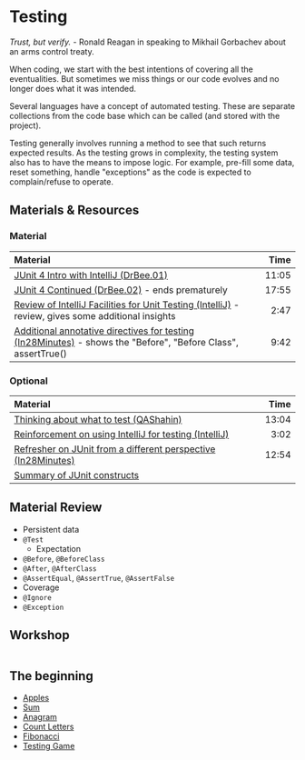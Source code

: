 # Testing
*Trust, but verify.* - Ronald Reagan in speaking to Mikhail Gorbachev about an arms control treaty.

When coding, we start with the best intentions of covering all the eventualities.  But sometimes we miss things or our code evolves and no longer does what it was intended.

Several languages have a concept of automated testing.  These are separate collections from the code base which can be called (and stored with the project).

Testing generally involves running a method to see that such returns expected results.  As the testing grows in complexity, the testing system also has to have the means to impose logic.  For example, pre-fill some data, reset something, handle "exceptions" as the code is expected to complain/refuse to operate.

## Materials & Resources

### Material
| Material | Time |
|:-------- |-----:|
|[JUnit 4 Intro with IntelliJ (DrBee.01)](https://www.youtube.com/watch?v=Bld3644bIAo)|11:05|
|[JUnit 4 Continued (DrBee.02)](https://youtu.be/xHk9yGZ1z3k) - ends prematurely|17:55|
|[Review of IntelliJ Facilities for Unit Testing (IntelliJ)](https://www.youtube.com/watch?v=jolXBU-_Yyo) - review, gives some additional insights|2:47|
|[Additional annotative directives for testing (In28Minutes)](https://www.youtube.com/watch?v=5lRetx3Gv-w) - shows the "Before", "Before Class", assertTrue()|9:42|


### Optional
| Material | Time |
|:-------- |-----:|
|[Thinking about what to test (QAShahin)](https://www.youtube.com/watch?v=M_6z8L8qK8o)|13:04|
|[Reinforcement on using IntelliJ for testing (IntelliJ)](https://www.youtube.com/watch?v=AsHZWTjJYmg)|3:02|
|[Refresher on JUnit from a different perspective (In28Minutes)](https://www.youtube.com/watch?v=AN4NCnc4eZg)|12:54|
|[Summary of JUnit constructs](https://www.tutorialspoint.com/junit)||

## Material Review
- Persistent data
- `@Test`
  - Expectation
- `@Before`, `@BeforeClass`
- `@After`, `@AfterClass`
- `@AssertEqual`, `@AssertTrue`, `@AssertFalse`
- Coverage
- `@Ignore`
- `@Exception`

## Workshop

```java

```

## The beginning
- [Apples](apples/apples-java.md)
- [Sum](sum/sum-java.md)
- [Anagram](anagram/anagram.md)
- [Count Letters](count-letters/count-letters.md)
- [Fibonacci](fibonacci/fibonacci-java.md)
- [Testing Game](testing-game/testing-game.md)